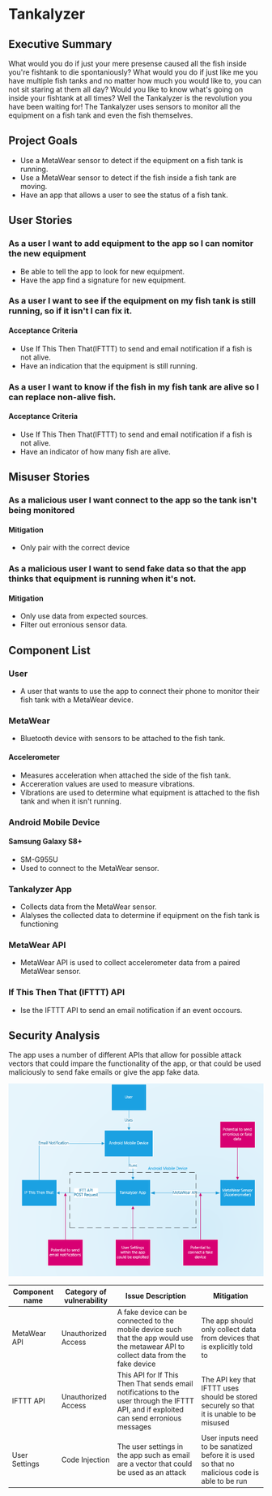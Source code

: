 # Tankalyzer

## Executive Summary
What would you do if just your mere presense caused all the fish inside you're fishtank to die spontaniously?  What would you do if just like me you have multiple fish tanks and no matter how much you would like to, you can not sit staring at them all day?  Would you like to know what's going on inside your fishtank at all times?  Well the Tankalyzer is the revolution you have been waiting for!   The Tankalyzer uses sensors to monitor all the equipment on a fish tank and even the fish themselves.

## Project Goals
- Use a MetaWear sensor to detect if the equipment on a fish tank is running.
- Use a MetaWear sensor to detect if the fish inside a fish tank are moving.
- Have an app that allows a user to see the status of a fish tank.

## User Stories
### As a user I want to add equipment to the app so I can nomitor the new equipment
- Be able to tell the app to look for new equipment.
- Have the app find a signature for new equipment.
### As a user I want to see if the equipment on my fish tank is still running, so if it isn't I can fix it.
#### Acceptance Criteria
- Use If This Then That(IFTTT) to send and email notification if a fish is not alive.
- Have an indication that the equipment is still running.

### As a user I want to know if the fish in my fish tank are alive so I can replace non-alive fish.
#### Acceptance Criteria
- Use If This Then That(IFTTT) to send and email notification if a fish is not alive.
- Have an indicator of how many fish are alive.

## Misuser Stories
### As a malicious user I want connect to the app so the tank isn't being monitored
#### Mitigation
- Only pair with the correct device
### As a malicious user I want to send fake data so that the app thinks that equipment is running when it's not.
#### Mitigation
- Only use data from expected sources.
- Filter out erronious sensor data.

## Component List
### User
- A user that wants to use the app to connect their phone to monitor their fish tank with a MetaWear device.
### MetaWear
- Bluetooth device with sensors to be attached to the fish tank.
#### Accelerometer
- Measures acceleration when attached the side of the fish tank.
- Accereration values are used to measure vibrations.
- Vibrations are used to determine what equipment is attached to the fish tank and when it isn't running.
### Android Mobile Device
#### Samsung Galaxy S8+
- SM-G955U
- Used to connect to the MetaWear sensor.
### Tankalyzer App
- Collects data from the MetaWear sensor.
- Alalyses the collected data to determine if equipment on the fish tank is functioning
### MetaWear API
- MetaWear API is used to collect accelerometer data from a paired MetaWear sensor.
### If This Then That (IFTTT) API
- Ise the IFTTT API to send an email notification if an event occours.

## Security Analysis
The app uses a number of different APIs that  allow for possible attack vectors that could impare the functionality of the app, or that could be used maliciously to send fake emails or give the app fake data.

![Design Diagram](images/designdiagram-jurrutia.PNG)


| Component name | Category of vulnerability | Issue Description | Mitigation |
|----------------|---------------------------|-------------------|------------|
| MetaWear API | Unauthorized Access | A fake device can be connected to the mobile device such that the app would use the metawear API to collect data from the fake device | The app should only collect data from devices that is explicitly told to |
| IFTTT API | Unauthorized Access | This API for If This Then That sends email notifications to the user through the IFTTT API, and if exploited can send erronious messages | The API key that IFTTT uses should be stored securely so that it is unable to be misused|
| User Settings | Code Injection | The user settings in the app such as email are a vector that could be used as an attack| User inputs need to be sanatized before it is used so that no malicious code is able to be run
